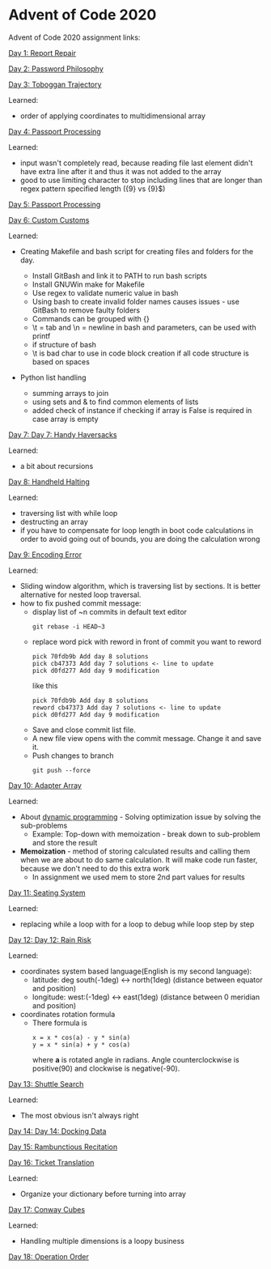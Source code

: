# Advent of Code 2020

Advent of Code 2020 assignment links:

[Day 1: Report Repair](https://adventofcode.com/2020/day/1)

[Day 2: Password Philosophy](https://adventofcode.com/2020/day/2)

[Day 3: Toboggan Trajectory](https://adventofcode.com/2020/day/3)

Learned:

- order of applying coordinates to multidimensional array

[Day 4: Passport Processing](https://adventofcode.com/2020/day/4)

Learned:

- input wasn't completely read, because reading file last element didn't have extra line after it and thus it was not added to the array
- good to use limiting character to stop including lines that are longer than regex pattern specified length ({9} vs {9}$)

[Day 5: Passport Processing](https://adventofcode.com/2020/day/5)

[Day 6: Custom Customs](https://adventofcode.com/2020/day/6)

Learned:

- Creating Makefile and bash script for creating files and folders for the day.
    - Install GitBash and link it to PATH to run bash scripts
    - Install GNUWin make for Makefile
    - Use regex to validate numeric value in bash
    - Using bash to create invalid folder names causes issues - use GitBash to remove faulty folders
    - Commands can be grouped with {}
    - \t = tab and \n = newline in bash and parameters, can be used with printf
    - if structure of bash
    - \t is bad char to use in code block creation if all code structure is based on spaces

- Python list handling
    - summing arrays to join
    - using sets and & to find common elements of lists
    - added check of instance if checking if array is False is required in case array is empty

[Day 7: Day 7: Handy Haversacks](https://adventofcode.com/2020/day/7)

Learned:

- a bit about recursions

[Day 8: Handheld Halting](https://adventofcode.com/2020/day/8)

Learned:

- traversing list with while loop
- destructing an array
- if you have to compensate for loop length in boot code calculations in order to avoid going out of bounds, you are doing the calculation wrong

[Day 9: Encoding Error](https://adventofcode.com/2020/day/9)

Learned:

- Sliding window algorithm, which is traversing list by sections. It is better alternative for nested loop traversal.
- how to fix pushed commit message:
    - display list of ~n commits in default text editor
      ```
      git rebase -i HEAD~3 
      ```
    - replace word pick with reword in front of commit you want to reword
      ```
      pick 70fdb9b Add day 8 solutions
      pick cb47373 Add day 7 solutions <- line to update
      pick d0fd277 Add day 9 modification
      ```
      like this
      ```
      pick 70fdb9b Add day 8 solutions
      reword cb47373 Add day 7 solutions <- line to update
      pick d0fd277 Add day 9 modification
      ```
    - Save and close commit list file.
    - A new file view opens with the commit message. Change it and save it.
    - Push changes to branch
      ```
      git push --force
      ```

[Day 10: Adapter Array ](https://adventofcode.com/2020/day/10)

Learned:

- About [dynamic programming](https://www.dynamicprogramming.com/) - Solving optimization issue by solving the sub-problems
    - Example: Top-down with memoization - break down to sub-problem and store the result
- **Memoization** - method of storing calculated results and calling them when we are about to do same calculation. It will make code run faster, because we don't need to do this extra work
    - In assignment we used mem to store 2nd part values for results

[Day 11: Seating System](https://adventofcode.com/2020/day/11)

Learned:

- replacing while a loop with for a loop to debug while loop step by step

[Day 12: Day 12: Rain Risk](https://adventofcode.com/2020/day/12)

Learned:

- coordinates system based language(English is my second language):
    - latitude: deg south(-1deg) <-> north(1deg) (distance between equator and position)
    - longitude: west:(-1deg) <-> east(1deg) (distance between 0 meridian and position)
- coordinates rotation formula
    - There formula is
      ```
      x = x * cos(a) - y * sin(a)
      y = x * sin(a) + y * cos(a)
      ```
      where **a** is rotated angle in radians. Angle counterclockwise is positive(90) and clockwise is negative(-90).

[Day 13: Shuttle Search](https://adventofcode.com/2020/day/13)

Learned:

- The most obvious isn't always right

[Day 14: Day 14: Docking Data](https://adventofcode.com/2020/day/14)

[Day 15: Rambunctious Recitation](https://adventofcode.com/2020/day/15)

[Day 16: Ticket Translation](https://adventofcode.com/2020/day/16)

Learned:

- Organize your dictionary before turning into array

[Day 17: Conway Cubes](https://adventofcode.com/2020/day/17)

Learned:

- Handling multiple dimensions is a loopy business

[Day 18: Operation Order](https://adventofcode.com/2020/day/18)
